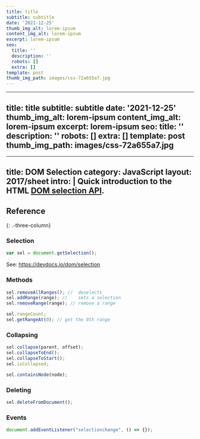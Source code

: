 ```yaml
---
title: title
subtitle: subtitle
date: '2021-12-25'
thumb_img_alt: lorem-ipsum
content_img_alt: lorem-ipsum
excerpt: lorem-ipsum
seo:
  title: ''
  description: ''
  robots: []
  extra: []
template: post
thumb_img_path: images/css-72a655a7.jpg
---
```

---
title: title
subtitle: subtitle
date: '2021-12-25'
thumb_img_alt: lorem-ipsum
content_img_alt: lorem-ipsum
excerpt: lorem-ipsum
seo:
  title: ''
  description: ''
  robots: []
  extra: []
template: post
thumb_img_path: images/css-72a655a7.jpg
---
---
title: DOM Selection
category: JavaScript
layout: 2017/sheet
intro: |
  Quick introduction to the HTML [DOM selection API](https://devdocs.io/dom/selection).
---

## Reference

{: .-three-column}

### Selection

```js
var sel = document.getSelection();
```

See: <https://devdocs.io/dom/selection>

### Methods

```js
sel.removeAllRanges(); //  deselects
sel.addRange(range); //    sets a selection
sel.removeRange(range); // remove a range
```

```js
sel.rangeCount;
sel.getRangeAt(0); // get the 0th range
```

### Collapsing

```js
sel.collapse(parent, offset);
sel.collapseToEnd();
sel.collapseToStart();
sel.isCollapsed;
```

```js
sel.containsNode(node);
```

### Deleting

```js
sel.deleteFromDocument();
```

### Events

```js
document.addEventListener("selectionchange", () => {});
```
